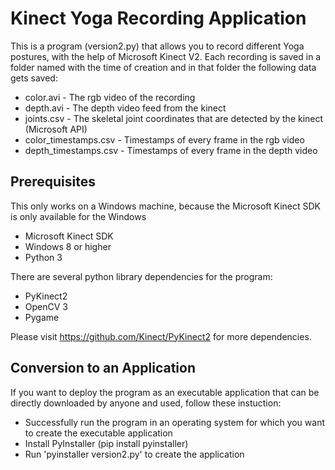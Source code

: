 # Kinect Yoga Recording Application

This is a program (version2.py) that allows you to record different Yoga postures, with the help of Microsoft Kinect V2. Each recording is saved in a folder named with the time of creation and in that folder the following data gets saved:
* color.avi - The rgb video of the recording
* depth.avi - The depth video feed from the kinect
* joints.csv - The skeletal joint coordinates that are detected by the kinect (Microsoft API)
* color_timestamps.csv - Timestamps of every frame in the rgb video
* depth_timestamps.csv - Timestamps of every frame in the depth video

## Prerequisites

This only works on a Windows machine, because the Microsoft Kinect SDK is only available for the Windows

* Microsoft Kinect SDK
* Windows 8 or higher
* Python 3

There are several python library dependencies for the program:

* PyKinect2
* OpenCV 3
* Pygame

Please visit https://github.com/Kinect/PyKinect2 for more dependencies.

## Conversion to an Application

If you want to deploy the program as an executable application that can be directly downloaded by anyone and used, follow these instuction:

* Successfully run the program in an operating system for which you want to create the executable application
* Install PyInstaller (pip install pyinstaller)
* Run 'pyinstaller version2.py' to create the application
